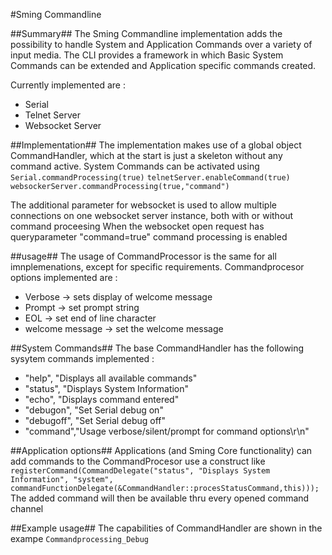 #Sming Commandline

##Summary##
The Sming Commandline implementation adds the possibility to handle System and Application Commands over a variety of input media.
The CLI provides a framework in which Basic System Commands can be extended and Application specific commands created. 

Currently implemented are :
- Serial
- Telnet Server
- Websocket Server

##Implementation##
The implementation makes use of a global object CommandHandler, which at the start is just a skeleton without any command active.
System Commands can be activated using 
`Serial.commandProcessing(true)`
`telnetServer.enableCommand(true)`
`websockerServer.commandProcessing(true,"command")`

The additional parameter for websocket is used to allow multiple connections on one websocket server instance, both with or without command proceesing
When the websocket open request has queryparameter "command=true" command processing is enabled

##usage##
The usage of CommandProcessor is the same for all imnplemenations, except for specific requirements.
Commandprocesor options implemented are :
- Verbose -> sets display of welcome message
- Prompt -> set prompt string
- EOL -> set end of line character
- welcome message -> set the welcome message

##System Commands##
The base CommandHandler has the following sysytem commands implemented :
- "help", "Displays all available commands"
- "status", "Displays System Information"
- "echo", "Displays command entered"
- "debugon", "Set Serial debug on"
- "debugoff", "Set Serial debug off"
- "command","Usage verbose/silent/prompt for command options\r\n"

##Application options##
Applications (and Sming Core functionality) can add commands to the CommandProcesor use a construct like
`registerCommand(CommandDelegate("status", "Displays System Information", "system", commandFunctionDelegate(&CommandHandler::procesStatusCommand,this)));`
The added command will then be available thru every opened command channel

##Example usage##
The capabilities of CommandHandler are shown in the exampe `Commandprocessing_Debug`